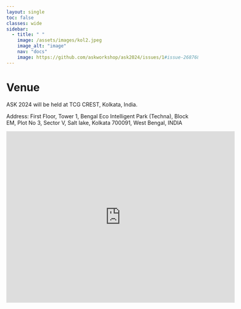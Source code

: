 ```yaml
---
layout: single
toc: false
classes: wide
sidebar:  
  - title: " "   
    image: /assets/images/kol2.jpeg
    image_alt: "image"
    nav: "docs"
    image: https://github.com/askworkshop/ask2024/issues/1#issue-2687682827
---
```


# Venue

ASK 2024 will be held at TCG CREST, Kolkata, India.

Address: First Floor, Tower 1, Bengal Eco Intelligent Park (Techna), Block EM, Plot No 3, Sector V, Salt lake, Kolkata 700091, West Bengal, INDIA 

<iframe src="https://www.google.com/maps/embed?pb=!1m18!1m12!1m3!1d3684.104130622064!2d88.42743449999999!3d22.575208399999998!2m3!1f0!2f0!3f0!3m2!1i1024!2i768!4f13.1!3m3!1m2!1s0x3a0275bb4df8a60f%3A0xa670b71f841df6aa!2sTCG%20CREST!5e0!3m2!1sen!2sin!4v1714122504711!5m2!1sen!2sin" width="600" height="450" style="border:0;" allowfullscreen="" loading="lazy" referrerpolicy="no-referrer-when-downgrade"></iframe>


